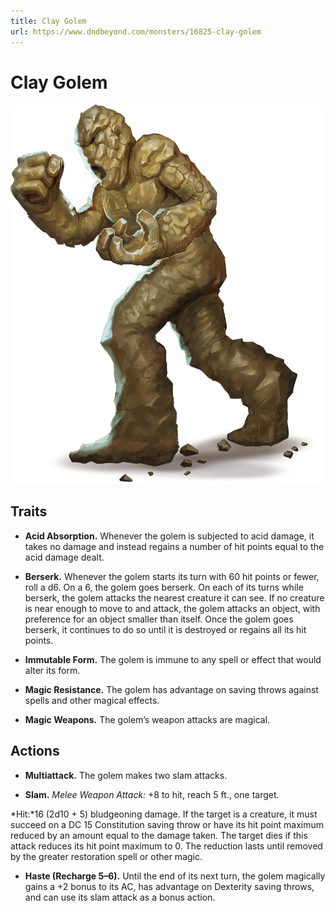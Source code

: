 ```yaml
---
title: Clay Golem
url: https://www.dndbeyond.com/monsters/16825-clay-golem
---
```


# Clay Golem

![Clay Golem](clay-golem.png)

## Traits

* **Acid Absorption.** Whenever the golem is subjected to acid damage, it takes no damage and instead regains a number of hit points equal to the acid damage dealt.

* **Berserk.** Whenever the golem starts its turn with 60 hit points or fewer, roll a d6. On a 6, the golem goes berserk. On each of its turns while berserk, the golem attacks the nearest creature it can see. If no creature is near enough to move to and attack, the golem attacks an object, with preference for an object smaller than itself. Once the golem goes berserk, it continues to do so until it is destroyed or regains all its hit points.

* **Immutable Form.** The golem is immune to any spell or effect that would alter its form.

* **Magic Resistance.** The golem has advantage on saving throws against spells and other magical effects.

* **Magic Weapons.** The golem’s weapon attacks are magical.

## Actions

* **Multiattack.** The golem makes two slam attacks.

* **Slam.** *Melee Weapon Attack:* +8 to hit, reach 5 ft., one target.

*Hit:*16 (2d10 + 5) bludgeoning damage. If the target is a creature, it must succeed on a DC 15 Constitution saving throw or have its hit point maximum reduced by an amount equal to the damage taken. The target dies if this attack reduces its hit point maximum to 0. The reduction lasts until removed by the greater restoration spell or other magic.

* **Haste (Recharge 5–6).** Until the end of its next turn, the golem magically gains a +2 bonus to its AC, has advantage on Dexterity saving throws, and can use its slam attack as a bonus action.